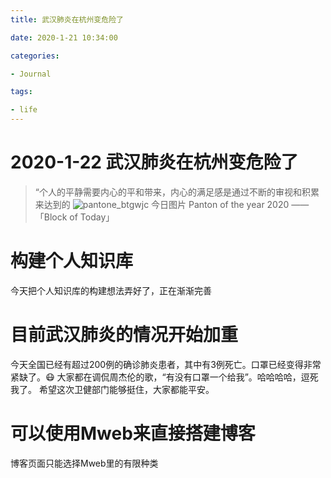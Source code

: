 ```yaml
---
title: 武汉肺炎在杭州变危险了

date: 2020-1-21 10:34:00

categories: 

- Journal

tags: 

- life
---
```

# 2020-1-22 武汉肺炎在杭州变危险了




> “个人的平静需要内心的平和带来，内心的满足感是通过不断的审视和积累来达到的
> ![pantone_btgwjc](https://i.loli.net/2020/01/21/vEuwPXbAfoJ93RH.jpg)
> 今日图片 Panton of the year 2020
——「Block of Today」

# 构建个人知识库
今天把个人知识库的构建想法弄好了，正在渐渐完善
# 目前武汉肺炎的情况开始加重
今天全国已经有超过200例的确诊肺炎患者，其中有3例死亡。口罩已经变得非常紧缺了。😷
大家都在调侃周杰伦的歌，“有没有口罩一个给我”。哈哈哈哈，逗死我了。
希望这次卫健部门能够挺住，大家都能平安。
# 可以使用Mweb来直接搭建博客
博客页面只能选择Mweb里的有限种类













